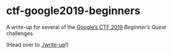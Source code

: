 # ctf-google2019-beginners

A write-up for several of the [Google’s CTF 2019](https://capturetheflag.withgoogle.com/#beginners/) *Beginner’s Quest* challenges.

(Head over to [./write-up](https://github.com/weibell/ctf-google2019-beginners/tree/m1aster/write-up)!)